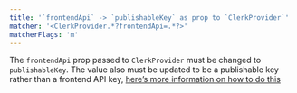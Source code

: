 ```yaml
---
title: '`frontendApi` -> `publishableKey` as prop to `ClerkProvider`'
matcher: '<ClerkProvider.*?frontendApi=.*?>'
matcherFlags: 'm'
---
```


The `frontendApi` prop passed to `ClerkProvider` must be changed to `publishableKey`. The value also must be updated to be a publishable key rather than a frontend API key, [here’s more information on how to do this](TODO)

